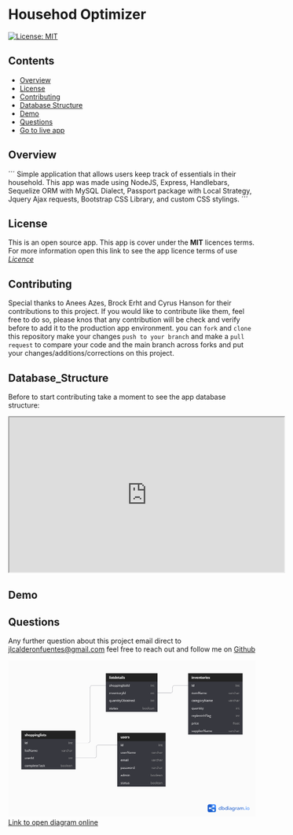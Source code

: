 # Househod Optimizer
[![License: MIT](https://img.shields.io/badge/License-MIT-yellow.svg)](https://opensource.org/licenses/MIT)

## Contents
* [Overview](#Overview)
* [License](#License)
* [Contributing](#Contributing)
* [Database Structure](#Database_Structure)
* [Demo](#Demo)
* [Questions](#Questions)
* [Go to live app](https://vast-mesa-04959.herokuapp.com/)

## Overview
´´´
Simple application that allows users keep track of essentials in their household. This app was made using NodeJS, Express, Handlebars, Sequelize ORM with MySQL Dialect, Passport package with Local Strategy, Jquery Ajax requests, Bootstrap CSS Library, and custom CSS stylings.
´´´

## License
This is an open source app. This app is cover under the **MIT** licences terms. For more information open this link to see the app licence terms of use [*Licence*](https://opensource.org/licenses/MIT)

## Contributing
Special thanks to Anees Azes, Brock Erht and Cyrus Hanson for their contributions to this project. If you would like to contribute like them, feel free to do so, please knos that any contribution will be check and verify before to add it to the production app environment. you can `fork` and `clone` this repository make your changes `push to your branch` and make a `pull request` to compare your code and the main branch across forks and put your changes/additions/corrections on this project.

## Database_Structure
Before to start contributing take a moment to see the app database structure:

<iframe width="560" height="315" src='https://dbdiagram.io/embed/5f8f1aa53a78976d7b78710f'> </iframe>

## Demo

## Questions
Any further question about this project email direct to <jlcalderonfuentes@gmail.com> feel free to reach out and follow me on [Github](https://github.com/jlcalderon)

![Database Relationships](/public/img/Household_optimizer.png)
[Link to open diagram online](https://dbdiagram.io/d/5f8f1aa53a78976d7b78710f)
